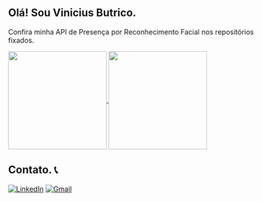 ## Olá! Sou Vinicius Butrico.

Confira minha API de Presença por Reconhecimento Facial nos repositórios fixados.

<div>
<a href="https://github.com/anuraghazra/github-readme-stats">
  <img height=200 align="center" src="https://github-readme-stats.vercel.app/api?username=butrico31&show_icons=true&theme=dracula" />
</a>
<a href="https://github.com/anuraghazra/convoychat">
  <img height=200 align="center" src="https://github-readme-stats.vercel.app/api/top-langs?username=butrico31&theme=dracula&size_weight=0.5&count_weight=0.5&layout=compact&langs_count=8&card_width=320" />
</a>
</div>

## Contato. 📞

[![LinkedIn](https://img.shields.io/badge/LinkedIn-0077B5?style=for-the-badge&logo=linkedin&logoColor=white)]()
[![Gmail](https://img.shields.io/badge/Gmail-D14836?style=for-the-badge&logo=gmail&logoColor=white)](mailto:butrico0@gmail.com)
